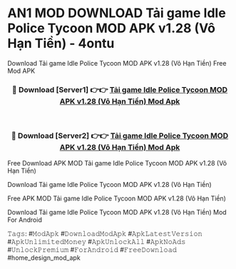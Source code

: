 # AN1 MOD DOWNLOAD Tải game Idle Police Tycoon MOD APK v1.28 (Vô Hạn Tiền) - 4ontu
Download Tải game Idle Police Tycoon MOD APK v1.28 (Vô Hạn Tiền) Free Mod APK

<div align="center">
<h3>🔴 Download [Server1] 👉👉 <a href="https://apk-comot.site?title=Tải_game_Idle_Police_Tycoon_MOD_APK_v1.28_(Vô_Hạn_Tiền)">Tải game Idle Police Tycoon MOD APK v1.28 (Vô Hạn Tiền) Mod Apk</a></h3><br>

<h3>🔴 Download [Server2] 👉👉 <a href="https://apk-comot.site?title=Tải_game_Idle_Police_Tycoon_MOD_APK_v1.28_(Vô_Hạn_Tiền)">Tải game Idle Police Tycoon MOD APK v1.28 (Vô Hạn Tiền) Mod Apk</a></h3>
</div>


Free Download APK MOD Tải game Idle Police Tycoon MOD APK v1.28 (Vô Hạn Tiền)

Download Tải game Idle Police Tycoon MOD APK v1.28 (Vô Hạn Tiền) 

Free APK MOD Tải game Idle Police Tycoon MOD APK v1.28 (Vô Hạn Tiền) 

Download Tải game Idle Police Tycoon MOD APK v1.28 (Vô Hạn Tiền) Mod For Android

𝚃𝚊𝚐𝚜: #𝙼𝚘𝚍𝙰𝚙𝚔 #𝙳𝚘𝚠𝚗𝚕𝚘𝚊𝚍𝙼𝚘𝚍𝙰𝚙𝚔 #𝙰𝚙𝚔𝙻𝚊𝚝𝚎𝚜𝚝𝚅𝚎𝚛𝚜𝚒𝚘𝚗 #𝙰𝚙𝚔𝚄𝚗𝚕𝚒𝚖𝚒𝚝𝚎𝚍𝙼𝚘𝚗𝚎𝚢 #𝙰𝚙𝚔𝚄𝚗𝚕𝚘𝚌𝚔𝙰𝚕𝚕 #𝙰𝚙𝚔𝙽𝚘𝙰𝚍𝚜 #𝚄𝚗𝚕𝚘𝚌𝚔𝙿𝚛𝚎𝚖𝚒𝚞𝚖 #𝙵𝚘𝚛𝙰𝚗𝚍𝚛𝚘𝚒𝚍 #𝙵𝚛𝚎𝚎𝙳𝚘𝚠𝚗𝚕𝚘𝚊𝚍 #home_design_mod_apk
